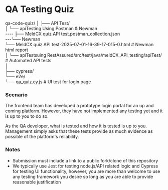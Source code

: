 # QA Testing Quiz
qa-code-quiz/
│
├── API Test/<br>
│ └── apiTesting Using Postman & Newman<br>
----  ├── MeldCX quiz API test.postman_collection.json<br>
---└── Newman <br>
        └── MeldCX quiz API test-2025-07-01-16-39-17-015-0.html # Newman html report<br>
│ └── apiTestsuing RestAssured/src/test/java/meldCX_API_testing/apiTest/ # Automated API tests<br>
│<br>
├── cypress/<br>
    └── e2e/<br>
       └── qa_quiz.cy.js # UI test for login page<br>
  
### Scenario
The frontend team has developed a prototype login portal for an up and coming platform.
However, they have not implemented any testing yet and it is up to you to do so.

As the QA developer, what is tested and how it is tested is up to you.
Management simply asks that these tests provide as much evidence as possible of the platform's reliability.

### Notes
- Submission must include a link to a public fork/clone of this repository
- We typically use Jest for testing node.js/API related logic and Cypress for testing UI functionality, however, you are more than welcome to use any testing framework you desire so long as you are able to provide reasonable justification
